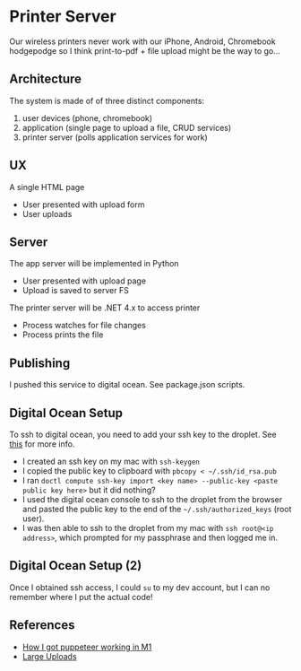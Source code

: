 # Printer Server

Our wireless printers never work with our iPhone, Android, Chromebook hodgepodge so I think print-to-pdf + file upload might be the way to go...

## Architecture

The system is made of of three distinct components:

1. user devices (phone, chromebook)
2. application (single page to upload a file, CRUD services) 
3. printer server (polls application services for work)

## UX

A single HTML page

* User presented with upload form
* User uploads

## Server

The app server will be implemented in Python

* User presented with upload page
* Upload is saved to server FS

The printer server will be .NET 4.x to access printer

* Process watches for file changes
* Process prints the file

## Publishing

I pushed this service to digital ocean.  See package.json scripts.

## Digital Ocean Setup

To ssh to digital ocean, you need to add your ssh key to the droplet.  See [this](https://www.digitalocean.com/docs/droplets/how-to/add-ssh-keys/to-account/) for more info.

- I created an ssh key on my mac with `ssh-keygen`
- I copied the public key to clipboard with `pbcopy < ~/.ssh/id_rsa.pub`
- I ran `doctl compute ssh-key import <key name> --public-key <paste public key here>` but it did nothing?
- I used the digital ocean console to ssh to the droplet from the browser and pasted the public key to the end of the `~/.ssh/authorized_keys` (root user).
- I was then able to ssh to the droplet from my mac with `ssh root@<ip address>`, which prompted for my passphrase and then logged me in.

## Digital Ocean Setup (2)

Once I obtained ssh access, I could `su` to my dev account, but I can no remember where I put the actual code!

## References

* [How I got puppeteer working in M1](https://rickynguyen.medium.com/puppeteer-for-apple-m1-43a5c31e4f9d)
* [Large Uploads](https://stackoverflow.com/questions/18121227/how-to-avoid-request-entity-too-large-413-error)